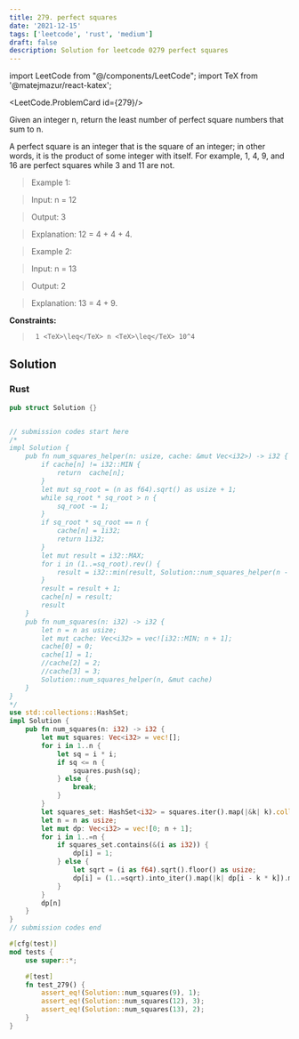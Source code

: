 ```yaml
---
title: 279. perfect squares
date: '2021-12-15'
tags: ['leetcode', 'rust', 'medium']
draft: false
description: Solution for leetcode 0279 perfect squares
---
```

import LeetCode from "@/components/LeetCode";
import TeX from '@matejmazur/react-katex';

<LeetCode.ProblemCard id={279}/>
 

  Given an integer n, return the least number of perfect square numbers that sum to n.

  A perfect square is an integer that is the square of an integer; in other words, it is the product of some integer with itself. For example, 1, 4, 9, and 16 are perfect squares while 3 and 11 are not.

   

 >   Example 1:

  

 >   Input: n <TeX>=</TeX> 12

 >   Output: 3

 >   Explanation: 12 <TeX>=</TeX> 4 + 4 + 4.

  

 >   Example 2:

  

 >   Input: n <TeX>=</TeX> 13

 >   Output: 2

 >   Explanation: 13 <TeX>=</TeX> 4 + 9.

  

   

  **Constraints:**

  

 >   	1 <TeX>\leq</TeX> n <TeX>\leq</TeX> 10^4


## Solution
### Rust
```rust
pub struct Solution {}


// submission codes start here
/*
impl Solution {
    pub fn num_squares_helper(n: usize, cache: &mut Vec<i32>) -> i32 {
        if cache[n] != i32::MIN {
            return  cache[n];
        }
        let mut sq_root = (n as f64).sqrt() as usize + 1;
        while sq_root * sq_root > n {
            sq_root -= 1;
        }
        if sq_root * sq_root == n {
            cache[n] = 1i32;
            return 1i32;
        }
        let mut result = i32::MAX;
        for i in (1..=sq_root).rev() {
            result = i32::min(result, Solution::num_squares_helper(n - i * i, cache));
        }
        result = result + 1;
        cache[n] = result;
        result
    }
    pub fn num_squares(n: i32) -> i32 {
        let n = n as usize;
        let mut cache: Vec<i32> = vec![i32::MIN; n + 1];
        cache[0] = 0;
        cache[1] = 1;
        //cache[2] = 2;
        //cache[3] = 3;
        Solution::num_squares_helper(n, &mut cache)
    }
}
*/
use std::collections::HashSet;
impl Solution {
    pub fn num_squares(n: i32) -> i32 {
        let mut squares: Vec<i32> = vec![];
        for i in 1..n {
            let sq = i * i;
            if sq <= n {
                squares.push(sq);
            } else {
                break;
            }
        }
        let squares_set: HashSet<i32> = squares.iter().map(|&k| k).collect::<HashSet<_>>();
        let n = n as usize;
        let mut dp: Vec<i32> = vec![0; n + 1];
        for i in 1..=n {
            if squares_set.contains(&(i as i32)) {
                dp[i] = 1;
            } else {
                let sqrt = (i as f64).sqrt().floor() as usize;
                dp[i] = (1..=sqrt).into_iter().map(|k| dp[i - k * k]).min().unwrap() + 1;
            }
        }
        dp[n]
    }
}
// submission codes end

#[cfg(test)]
mod tests {
    use super::*;

    #[test]
    fn test_279() {
        assert_eq!(Solution::num_squares(9), 1);
        assert_eq!(Solution::num_squares(12), 3);
        assert_eq!(Solution::num_squares(13), 2);
    }
}

```
